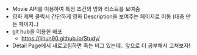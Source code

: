 - Movie API를 이용하여 특정 조건의 영화 리스트를 보여줌
- 영화 제목 클릭시 간단하게 영화 Description을 보여주는 페이지로 이동 (대충 만든 페이지..)
- git hub을 이용한 배포
  - https://jihun90.github.io/Study/
- Detail Page에서 새로고침하면 죽는 버그 있는데.. 앞으로 더 공부해서 고쳐보자!
